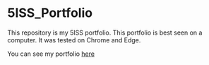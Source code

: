 # 5ISS_Portfolio
This repository is my 5ISS portfolio. This portfolio is best seen on a computer. It was tested on Chrome and Edge.

You can see my portfolio [here](https://alievre.github.io/5ISS_Portfolio)